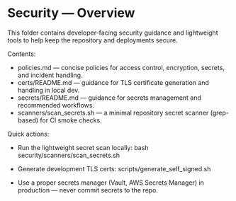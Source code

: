 # Security — Overview

This folder contains developer-facing security guidance and lightweight tools to help keep the repository and deployments secure.

Contents:
- policies.md — concise policies for access control, encryption, secrets, and incident handling.
- certs/README.md — guidance for TLS certificate generation and handling in local dev.
- secrets/README.md — guidance for secrets management and recommended workflows.
- scanners/scan_secrets.sh — a minimal repository secret scanner (grep-based) for CI smoke checks.

Quick actions:
- Run the lightweight secret scan locally:
  bash security/scanners/scan_secrets.sh

- Generate development TLS certs:
  scripts/generate_self_signed.sh

- Use a proper secrets manager (Vault, AWS Secrets Manager) in production — never commit secrets to the repo.

